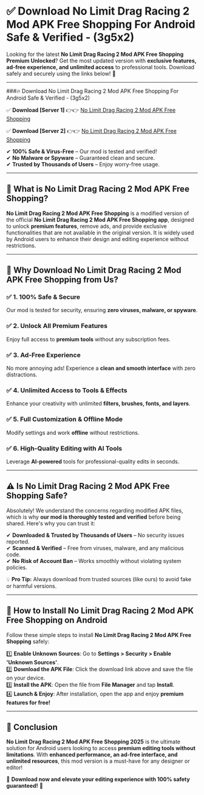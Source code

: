 
# ✅ Download No Limit Drag Racing 2 Mod APK Free Shopping For Android Safe & Verified -  (3g5x2) 

Looking for the latest **No Limit Drag Racing 2 Mod APK Free Shopping Premium Unlocked**? Get the most updated version with **exclusive features, ad-free experience, and unlimited access** to professional tools. Download safely and securely using the links below! 🚀  

---

###🔥 Download No Limit Drag Racing 2 Mod APK Free Shopping For Android Safe & Verified -  (3g5x2)  

✅ **Download [Server 1]** 👉👉 [No Limit Drag Racing 2 Mod APK Free Shopping ](https://apkcomod.com?title=No_Limit_Drag_Racing_2_Mod_APK_Free_Shopping)  

✅ **Download [Server 2]** 👉👉 [No Limit Drag Racing 2 Mod APK Free Shopping ](https://apkcomod.com?title=No_Limit_Drag_Racing_2_Mod_APK_Free_Shopping)  

✔ **100% Safe & Virus-Free** – Our mod is tested and verified!  
✔ **No Malware or Spyware** – Guaranteed clean and secure.  
✔ **Trusted by Thousands of Users** – Enjoy worry-free usage.  

---

## 📌 What is No Limit Drag Racing 2 Mod APK Free Shopping?  

**No Limit Drag Racing 2 Mod APK Free Shopping** is a modified version of the official **No Limit Drag Racing 2 Mod APK Free Shopping app**, designed to unlock **premium features**, remove ads, and provide exclusive functionalities that are not available in the original version. It is widely used by Android users to enhance their design and editing experience without restrictions.  

---

## 🌟 Why Download No Limit Drag Racing 2 Mod APK Free Shopping from Us?  

### ✅ 1. 100% Safe & Secure  
Our mod is tested for security, ensuring **zero viruses, malware, or spyware**.  

### ✅ 2. Unlock All Premium Features  
Enjoy full access to **premium tools** without any subscription fees.  

### ✅ 3. Ad-Free Experience  
No more annoying ads! Experience a **clean and smooth interface** with zero distractions.  

### ✅ 4. Unlimited Access to Tools & Effects  
Enhance your creativity with unlimited **filters, brushes, fonts, and layers**.  

### ✅ 5. Full Customization & Offline Mode  
Modify settings and work **offline** without restrictions.  

### ✅ 6. High-Quality Editing with AI Tools  
Leverage **AI-powered** tools for professional-quality edits in seconds.  

---

## ⚠️ Is No Limit Drag Racing 2 Mod APK Free Shopping Safe?  

Absolutely! We understand the concerns regarding modified APK files, which is why **our mod is thoroughly tested and verified** before being shared. Here's why you can trust it:  

✔ **Downloaded & Trusted by Thousands of Users** – No security issues reported.  
✔ **Scanned & Verified** – Free from viruses, malware, and any malicious code.  
✔ **No Risk of Account Ban** – Works smoothly without violating system policies.  

💡 **Pro Tip:** Always download from trusted sources (like ours) to avoid fake or harmful versions.  

---

## 📲 How to Install No Limit Drag Racing 2 Mod APK Free Shopping on Android  

Follow these simple steps to install **No Limit Drag Racing 2 Mod APK Free Shopping** safely:  

1️⃣ **Enable Unknown Sources**: Go to **Settings > Security > Enable 'Unknown Sources'**.  
2️⃣ **Download the APK File**: Click the download link above and save the file on your device.  
3️⃣ **Install the APK**: Open the file from **File Manager** and tap **Install**.  
4️⃣ **Launch & Enjoy**: After installation, open the app and enjoy **premium features for free!**  

---

## 🚀 Conclusion  

**No Limit Drag Racing 2 Mod APK Free Shopping 2025** is the ultimate solution for Android users looking to access **premium editing tools without limitations**. With **enhanced performance, an ad-free interface, and unlimited resources**, this mod version is a must-have for any designer or editor!  

🔻 **Download now and elevate your editing experience with 100% safety guaranteed!** 🔻  
